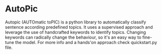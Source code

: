 # AutoPic
Autopic (AUTOmatic toPIC) is a python library to automatically classify sentence according predefined topics. It uses a supervised approach and leverage the use of handcrafted keywords to identify topics. Changing keywords can radically change the behaviour, so it's an easy way to fine-tune the model.
For more info and a hands'on approach check quickstart.py file.
